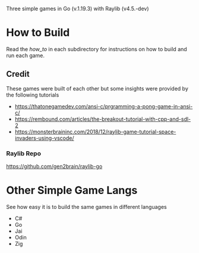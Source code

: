 Three simple games in Go (v.1.19.3) with Raylib (v4.5.-dev)

# How to Build

Read the _how_to_ in each subdirectory for instructions on how to build and run each game.

## Credit

These games were built of each other but some insights were provided by the following tutorials

+ https://thatonegamedev.com/ansi-c/prgramming-a-pong-game-in-ansi-c/
+ https://rembound.com/articles/the-breakout-tutorial-with-cpp-and-sdl-2
+ https://monsterbraininc.com/2018/12/raylib-game-tutorial-space-invaders-using-vscode/

### Raylib Repo
https://github.com/gen2brain/raylib-go

# Other Simple Game Langs
See how easy it is to build the same games in different languages

+ C# 
+ Go 
+ Jai 
+ Odin 
+ Zig